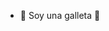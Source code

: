 - 👋 Soy una galleta 🍪

<!---
homesickcookies/homesickcookies is a ✨ special ✨ repository because its `README.md` (this file) appears on your GitHub profile.
You can click the Preview link to take a look at your changes.
--->
